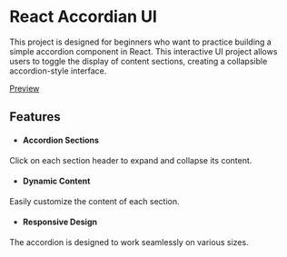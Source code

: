 # React Accordian UI
This project is designed for beginners who want to practice building a simple accordion component in React. This interactive UI project allows users to toggle the display of content sections, creating a collapsible accordion-style interface.

<a href="https://accordion-react-ui.netlify.app/">Preview</a>

## Features
- #### Accordion Sections
Click on each section header to expand and collapse its content.
- #### Dynamic Content
Easily customize the content of each section.
- #### Responsive Design
The accordion is designed to work seamlessly on various sizes.
